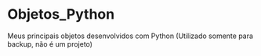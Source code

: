 # Objetos_Python
Meus principais objetos desenvolvidos com Python (Utilizado somente para backup, não é um projeto)
